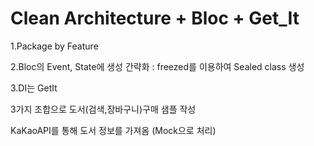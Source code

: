 # Clean Architecture + Bloc + Get_It

1.Package by Feature

2.Bloc의 Event, State에 생성 간략화 : freezed를 이용하여 Sealed class 생성

3.DI는 GetIt 

3가지 조합으로 도서(검색,장바구니)구매 샘플 작성

KaKaoAPI를 통해 도서 정보를 가져옴 (Mock으로 처리)
